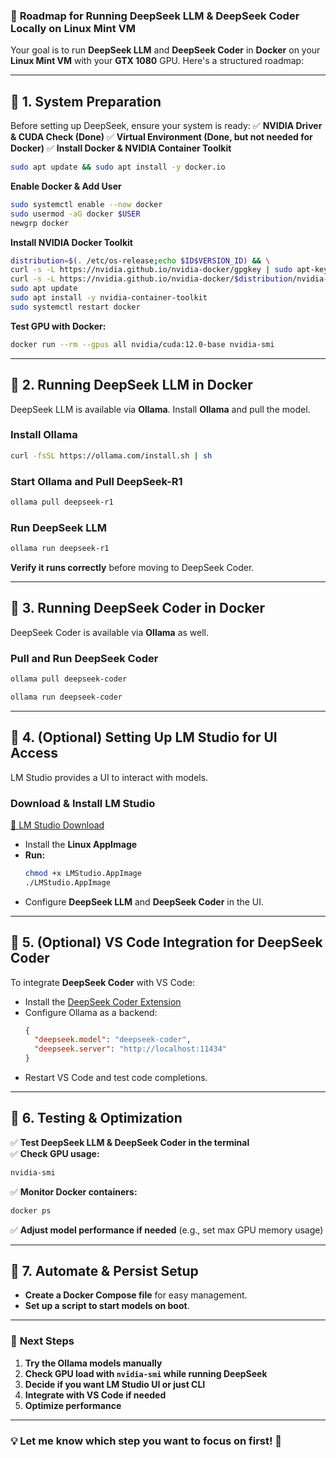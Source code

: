 ### 🚀 **Roadmap for Running DeepSeek LLM & DeepSeek Coder Locally on Linux Mint VM**  
Your goal is to run **DeepSeek LLM** and **DeepSeek Coder** in **Docker** on your **Linux Mint VM** with your **GTX 1080** GPU. Here's a structured roadmap:

---

## **🔹 1. System Preparation**
Before setting up DeepSeek, ensure your system is ready:
✅ **NVIDIA Driver & CUDA Check (Done)**
✅ **Virtual Environment (Done, but not needed for Docker)**
✅ **Install Docker & NVIDIA Container Toolkit**
```bash
sudo apt update && sudo apt install -y docker.io
```
**Enable Docker & Add User**  
```bash
sudo systemctl enable --now docker
sudo usermod -aG docker $USER
newgrp docker
```
**Install NVIDIA Docker Toolkit**
```bash
distribution=$(. /etc/os-release;echo $ID$VERSION_ID) && \
curl -s -L https://nvidia.github.io/nvidia-docker/gpgkey | sudo apt-key add - && \
curl -s -L https://nvidia.github.io/nvidia-docker/$distribution/nvidia-docker.list | sudo tee /etc/apt/sources.list.d/nvidia-docker.list
sudo apt update
sudo apt install -y nvidia-container-toolkit
sudo systemctl restart docker
```
**Test GPU with Docker:**
```bash
docker run --rm --gpus all nvidia/cuda:12.0-base nvidia-smi
```
---

## **🔹 2. Running DeepSeek LLM in Docker**
DeepSeek LLM is available via **Ollama**. Install **Ollama** and pull the model.

### **Install Ollama**
```bash
curl -fsSL https://ollama.com/install.sh | sh
```
### **Start Ollama and Pull DeepSeek-R1**
```bash
ollama pull deepseek-r1
```
### **Run DeepSeek LLM**
```bash
ollama run deepseek-r1
```
**Verify it runs correctly** before moving to DeepSeek Coder.

---

## **🔹 3. Running DeepSeek Coder in Docker**
DeepSeek Coder is available via **Ollama** as well.

### **Pull and Run DeepSeek Coder**
```bash
ollama pull deepseek-coder
```
```bash
ollama run deepseek-coder
```

---

## **🔹 4. (Optional) Setting Up LM Studio for UI Access**
LM Studio provides a UI to interact with models.

### **Download & Install LM Studio**
[🔗 LM Studio Download](https://lmstudio.ai/)  
- Install the **Linux AppImage**
- **Run:**  
  ```bash
  chmod +x LMStudio.AppImage
  ./LMStudio.AppImage
  ```
- Configure **DeepSeek LLM** and **DeepSeek Coder** in the UI.

---

## **🔹 5. (Optional) VS Code Integration for DeepSeek Coder**
To integrate **DeepSeek Coder** with VS Code:
- Install the [DeepSeek Coder Extension](https://marketplace.visualstudio.com/items?itemName=deepseek.coder)
- Configure Ollama as a backend:
  ```json
  {
    "deepseek.model": "deepseek-coder",
    "deepseek.server": "http://localhost:11434"
  }
  ```
- Restart VS Code and test code completions.

---

## **🔹 6. Testing & Optimization**
✅ **Test DeepSeek LLM & DeepSeek Coder in the terminal**  
✅ **Check GPU usage:**  
```bash
nvidia-smi
```
✅ **Monitor Docker containers:**  
```bash
docker ps
```
✅ **Adjust model performance if needed** (e.g., set max GPU memory usage)

---

## **🔹 7. Automate & Persist Setup**
- **Create a Docker Compose file** for easy management.
- **Set up a script to start models on boot**.

---

### 🎯 **Next Steps**
1. **Try the Ollama models manually**
2. **Check GPU load with `nvidia-smi` while running DeepSeek**
3. **Decide if you want LM Studio UI or just CLI**
4. **Integrate with VS Code if needed**
5. **Optimize performance**

---

### **💡 Let me know which step you want to focus on first!** 🚀
